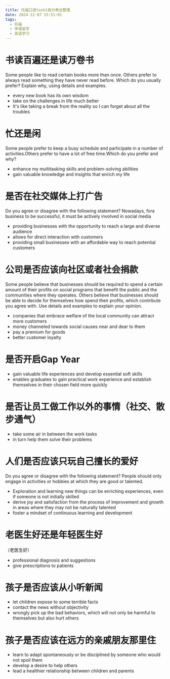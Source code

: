```yaml
---
title: 托福口语task1高分表达整理
date: 2024-12-07 15:51:01
tags:
  - 托福
  - 申请留学
  - 英语学习
---
```

# 书读百遍还是读万卷书
Some people like to read certain books more than once. Others prefer to always read something they have never read before. Which do you usually prefer? Explain why, using details and examples.

-  every new book has its own wisdom
- take on the challenges in life much better
- It's like taking a break from the reality so I can forget about all the troubles

# 忙还是闲
Some people prefer to keep a busy schedule and participate in a number of activities.Others prefer to have a lot of free time.Which do you prefer and why?

- enhance my multitasking skills and problem-solving abilities
- gain valuable knowledge and insights that enrich my life

# 是否在社交媒体上打广告
Do you agree or disagree with the following statement? Nowadays, fora business to be successful, it must be actively involved in social media

- providing businesses with the opportunity to reach a large and diverse audience
- allows for direct interaction with customers
- providing small businesses with an affordable way to reach potential customers

# 公司是否应该向社区或者社会捐款
Some people believe that businesses should be required to spend a certain amount of their profits on social programs that benefit the public and the communities where they operates. Others believe that businesses should be able to decide for themselves how spend their profits, which contribute you agree with. Use details and examples to explain your opinion.

- companies that embrace welfare of the local community can attract more customers
- money channeled towards social causes near and dear to them
- pay a premium for goods 
- better customer loyalty

# 是否开启Gap Year
- gain valuable life experiences and develop essential soft skills
- enables graduates to gain practical work experience and establish themselves in their chosen field more quickly

# 是否让员工做工作以外的事情（社交、散步通气）

- take some air in between the work tasks
- in turn help them solve their problems

# 人们是否应该只玩自己擅长的爱好
Do you agree or disagree with the following statement? People should only engage in activities or hobbies at which they are good or talented.

- Exploration and learning new things can be enriching experiences, even if someone is not initially skilled
- derive joy and satisfaction from the process of improvement and growth in areas where they may not be naturally talented
- foster a mindset of continuous learning and development

# 老医生好还是年轻医生好
（老医生好）
- professional diagnosis and suggestions
- give prescriptions to patients

# 孩子是否应该从小听新闻
- let children expose to some terrible facts
- contact the news without objectivity
- wrongly pick up the bad behaviors, which will not only be harmful to themselves but also hurt others

# 孩子是否应该在远方的亲戚朋友那里住
- learn to adapt spontaneously or be disciplined by someone who would not spoil them
- develop a desire to help others
- lead a healthier relationship between children and parents

